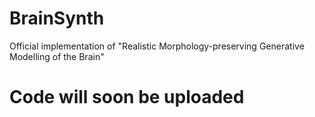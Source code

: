 # BrainSynth
Official implementation of "Realistic Morphology-preserving Generative Modelling of the Brain"

# Code will soon be uploaded
